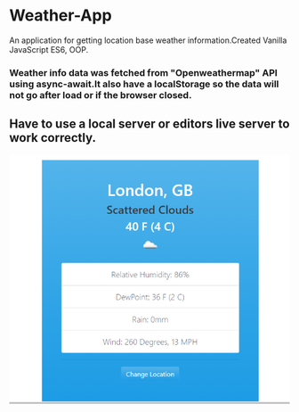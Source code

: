 # Weather-App

An application for getting location base weather information.Created Vanilla JavaScript ES6, OOP.

### Weather info data was fetched from "Openweathermap" API using async-await.It also have a localStorage so the data will not go after load or if the browser closed.

## Have to use a local server or editors live server to work correctly.

![](img/Capture.PNG)
